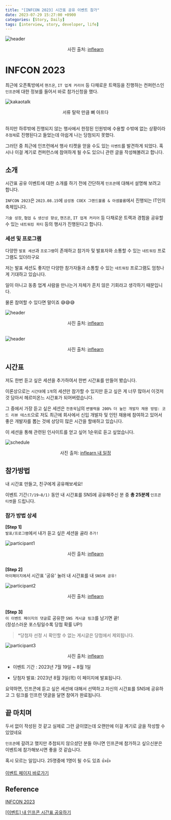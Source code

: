 ```yaml
---
title: "[INFCON 2023] 시간표 공유 이벤트 참가"
date: 2023-07-29 15:27:00 +0900
categories: [Story, Daily]
tags: [interview, story, developer, life]
---
```


![header](/assets/img/posts/infcon-header.png) <br>
<div style="text-align: center;">
사진 출처: <a href="https://www.inflearn.com/pages/infcon-2023-event-schedule">inflearn</a>
</div>

# INFCON 2023
최근에 오픈톡방에서 `핸즈온`, `IT 업계 커리어` 등 다채로운 트랙등을 진행하는 컨퍼런스인 `인프콘`에 대한 정보를 들어서 바로 참가신청을 했다.

![kakaotalk](/assets/img/posts/infcon-kakaotalk.jpg) <br>
<div style=" text-align: center;">
서류 탈락 만큼 뼈 아프다
</div>
<br>

하지만 하루밖에 진행되지 않는 행사에서 한정된 인원밖에 수용할 수밖에 없는 상황이라 `추첨제`로 진행된다고 들었는데 아쉽게 나는 당첨되지 못했다.

그러던 중 최근에 인프런에서 행사 티켓을 얻을 수도 있는 `이벤트`를 발견하게 되었다. 혹시나 이걸 계기로 컨퍼런스에 참여하게 될 수도 있으니 관련 글을 작성해볼려고 합니다.

## 소개
시간표 공유 이벤트에 대한 소개를 하기 전에 간단하게 `인프콘`에 대해서 설명해 보려고 합니다.

`INFCON 2023`은 `2023.08.15`에 `삼성동 COEX 그랜드볼룸 & 아셈볼룸`에서 진행되는 IT인의 축제입니다.

`기술 성장`, `협업 & 생산성 향상`,  `핸즈온`, `IT 업계 커리어` 등 다채로운 트랙과 경험을 공유할 수 있는 `네트워킹 파티` 등의 행사가 진행된다고 합니다.

### 세션 및 프로그램
다양한 `발표 세션`과 `프로그램`이 존재하고 참가자 및 발표자와 소통할 수 있는 `네트워킹` 프로그램도 있더라구요

저는 발표 세션도 좋지만 다양한 참가자들과 소통할 수 있는 `네트워킹` 프로그램도 엄청나게 기대하고 있습니다. 

일이 아니고 동종 업계 사람을 만나는거 자체가 흔치 않은 기회라고 생각하기 때문입니다.

물론 참여할 수 있다면 말이죠 😅😅😅

![header](/assets/img/posts/infcon-presentation.png) <br>
<div style="text-align: center;">
사진 출처: <a href="https://www.inflearn.com/conf/infcon-2023/session?category=speaker">inflearn</a>
</div>

<br>

![header](/assets/img/posts/infcon-program.png) <br>
<div style="text-align: center;">
사진 출처: <a href="https://www.inflearn.com/conf/infcon-2023/session?category=program">inflearn</a>
</div>

## 시간표
저도 한번 듣고 싶은 세션을 추가하여서 한번 시간표를 만들어 봤습니다.

이론상으로는 `시간대`에 `1개`의 세션만 참가할 수 있지만 듣고 싶은 게 너무 많아서 이것저것 담아서 헤르미온느 시간표가 되어버렸습니다.

그 중에서 가장 듣고 싶은 세션은 `전종욱`님의 `변별력을 200% 더 높인 개발자 채용 방법: 코드 리뷰 테스트`으로 
저도 최근에 회사에서 신입 개발자 및 인턴 채용에 참여하고 있어서 좋은 개발자를 뽑는 것에 상당히 많은 시간을 할애하고 있습니다.

이 세션을 통해 관련된 인사이트를 얻고 싶어 1순위로 듣고 싶었습니다.

![schedule](/assets/img/posts/infcon-schedule.png) <br>
<div style="text-align: center;">
사진 출처: <a href="https://www.inflearn.com/infcon-2023/schedule/share?id=244580&hash=lime17442%40056bd45c&name=lime17442">inflearn 내 일정</a>
</div>

## 참가방법
내 시간표 만들고, 친구에게 공유해보세요!

이벤트 기간`(7/19~8/1)` 동안 내 시간표를 SNS에 공유해주신 분 중 **총 25분께** `인프콘 티켓`을 드립니다.

### 참가 방법 상세
**[Step 1]** <br>
`발표/프로그램`에서 내가 듣고 싶은 세션을 골라 `추가!`

![participant1](/assets/img/posts/infcon-participant-1.jpg) <br>
<div style="text-align: center;">
사진 출처: <a href="https://www.inflearn.com/pages/infcon-2023-event-schedule">inflearn</a>
</div>

<br>

**[Step 2]** <br>
`마이페이지에`서 시간표 '공유' 눌러 내 시간표를 내 `SNS에 공유!`

![participant2](/assets/img/posts/infcon-participant-2.jpg) <br>
<div style="text-align: center;">
사진 출처: <a href="https://www.inflearn.com/pages/infcon-2023-event-schedule">inflearn</a>
</div>

<br>

**[Step 3]** <br>
`이 이벤트 페이지의 댓글`로 공유한 `SNS 게시글 링크`를 남기면 끝! <br>
(정성스러운 포스팅일수록 당첨 확률 UP!)

> *당첨자 선정 시 확인할 수 없는 게시글은 당첨에서 제외됩니다.

![participant3](/assets/img/posts/infcon-participant-3.jpg) <br>
<div style="text-align: center;">
사진 출처: <a href="https://www.inflearn.com/pages/infcon-2023-event-schedule">inflearn</a>
</div>

- 이벤트 기간 : 2023년 7월 19일 ~ 8월 1일


- 당첨자 발표: 2023년 8월 3일(목) 이 페이지에 발표됩니다.


요약하면, 인프콘에 듣고 싶은 세션에 대해서 선택하고 자신의 시간표를 SNS에 공유하고 그 링크를 인프런 댓글을 달면 참여가 완료됩니다.

## 끝 마치며
두서 없이 작성된 것 같고 실제로 그런 글이였는데 오랜만에 이걸 계기로 글을 작성할 수 있었네요

`인프콘`에 갈려고 했지만 추첨되지 않으셨던 분들 아니면 인프콘에 참가하고 싶으신분은 이벤트에 참가해보시면 좋을 것 같습니다.

혹시 모르는 일입니다. 25명중에 1명이 될 수도 있죠 👍👍

[이벤트 페이지 바로가기](https://www.inflearn.com/pages/infcon-2023-event-schedule)

## Reference

[INFCON 2023](https://www.inflearn.com/conf/infcon-2023)

[[이벤트] 내 인프콘 시간표 공유하기](https://www.inflearn.com/pages/infcon-2023-event-schedule)
